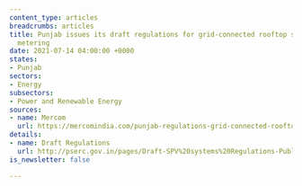 ```yaml
---
content_type: articles
breadcrumbs: articles
title: Punjab issues its draft regulations for grid-connected rooftop solar and net
  metering
date: 2021-07-14 04:00:00 +0000
states:
- Punjab
sectors:
- Energy
subsectors:
- Power and Renewable Energy
sources:
- name: Mercom
  url: https://mercomindia.com/punjab-regulations-grid-connected-rooftop-net-metering/
details:
- name: Draft Regulations
  url: http://pserc.gov.in/pages/Draft-SPV%20systems%20Regulations-Public%20Objection.pdf
is_newsletter: false

---
```

